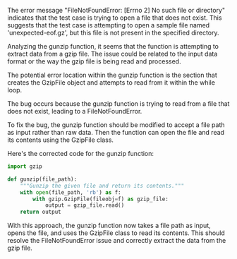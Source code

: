 The error message "FileNotFoundError: [Errno 2] No such file or directory" indicates that the test case is trying to open a file that does not exist. This suggests that the test case is attempting to open a sample file named 'unexpected-eof.gz', but this file is not present in the specified directory.

Analyzing the gunzip function, it seems that the function is attempting to extract data from a gzip file. The issue could be related to the input data format or the way the gzip file is being read and processed.

The potential error location within the gunzip function is the section that creates the GzipFile object and attempts to read from it within the while loop.

The bug occurs because the gunzip function is trying to read from a file that does not exist, leading to a FileNotFoundError.

To fix the bug, the gunzip function should be modified to accept a file path as input rather than raw data. Then the function can open the file and read its contents using the GzipFile class.

Here's the corrected code for the gunzip function:

```python
import gzip

def gunzip(file_path):
    """Gunzip the given file and return its contents."""
    with open(file_path, 'rb') as f:
        with gzip.GzipFile(fileobj=f) as gzip_file:
            output = gzip_file.read()
    return output
```

With this approach, the gunzip function now takes a file path as input, opens the file, and uses the GzipFile class to read its contents. This should resolve the FileNotFoundError issue and correctly extract the data from the gzip file.